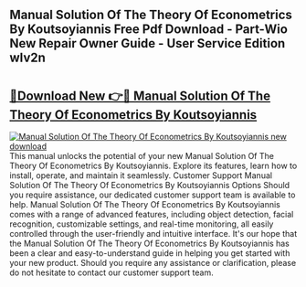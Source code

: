 ## Manual Solution Of The Theory Of Econometrics By Koutsoyiannis Free Pdf Download - Part-Wio New Repair Owner Guide - User Service Edition wIv2n

# <h2><a href="http://bc49695.oget.top/?id=Manual+Solution+Of+The+Theory+Of+Econometrics+By+Koutsoyiannis">🔗Download New 👉🔴 Manual Solution Of The Theory Of Econometrics By Koutsoyiannis</a></h2>

[![Manual Solution Of The Theory Of Econometrics By Koutsoyiannis new download](https://i.imgur.com/5g1atiW.png)](http://bc49695.oget.top/?id=Manual+Solution+Of+The+Theory+Of+Econometrics+By+Koutsoyiannis)
This manual unlocks the potential of your new Manual Solution Of The Theory Of Econometrics By Koutsoyiannis. Explore its features, learn how to install, operate, and maintain it seamlessly. Customer Support Manual Solution Of The Theory Of Econometrics By Koutsoyiannis Options Should you require assistance, our dedicated customer support team is available to help. Manual Solution Of The Theory Of Econometrics By Koutsoyiannis comes with a range of advanced features, including object detection, facial recognition, customizable settings, and real-time monitoring, all easily controlled through the user-friendly and intuitive interface. It's our hope that the Manual Solution Of The Theory Of Econometrics By Koutsoyiannis has been a clear and easy-to-understand guide in helping you get started with your new product. Should you require any assistance or clarification, please do not hesitate to contact our customer support team.
